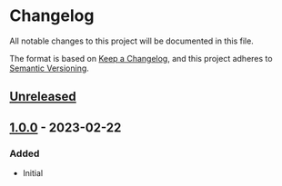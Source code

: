 # Changelog
All notable changes to this project will be documented in this file.

The format is based on [Keep a Changelog](https://keepachangelog.com/en/1.1.0/),
and this project adheres to [Semantic Versioning](https://semver.org/spec/v2.0.0.html).






## [Unreleased]



## [1.0.0] - 2023-02-22
### Added
- Initial






[Unreleased]: https://github.com/valtech-commerce/jest-gwt/compare/1.0.0...HEAD
[1.0.0]:      https://github.com/valtech-commerce/jest-gwt/releases/tag/1.0.0
